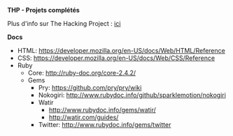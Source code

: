 **THP - Projets complétés**

Plus d'info sur The Hacking Project : [ici](http://www.thehackingproject.org/)

**Docs**

- HTML: https://developer.mozilla.org/en-US/docs/Web/HTML/Reference
- CSS: https://developer.mozilla.org/en-US/docs/Web/CSS/Reference
- Ruby
  - Core: http://ruby-doc.org/core-2.4.2/
  - Gems
    - Pry: https://github.com/pry/pry/wiki
    - Nokogiri: http://www.rubydoc.info/github/sparklemotion/nokogiri
    - Watir
      - http://www.rubydoc.info/gems/watir/
      - http://watir.com/guides/
    - Twitter: http://www.rubydoc.info/gems/twitter
